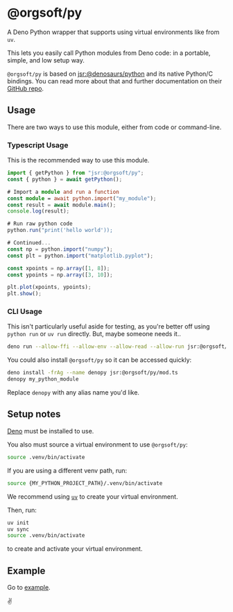 # @orgsoft/py

A Deno Python wrapper that supports using virtual environments like from `uv`.

This lets you easily call Python modules from Deno code: in a portable, simple,
and low setup way.

`@orgsoft/py` is based on
[jsr:@denosaurs/python](https://jsr.io/@denosaurs/python) and its native
Python/C bindings. You can read more about that and further documentation on
their [GitHub repo](https://github.com/denosaurs/deno_python).

## Usage

There are two ways to use this module, either from code or command-line.

### Typescript Usage

This is the recommended way to use this module.

```ts
import { getPython } from "jsr:@orgsoft/py";
const { python } = await getPython();

# Import a module and run a function
const module = await python.import("my_module");
const result = await module.main();
console.log(result);

# Run raw python code
python.run("print('hello world'));

# Continued...
const np = python.import("numpy");
const plt = python.import("matplotlib.pyplot");

const xpoints = np.array([1, 8]);
const ypoints = np.array([3, 10]);

plt.plot(xpoints, ypoints);
plt.show();
```

### CLI Usage

This isn't particularly useful aside for testing, as you're better off using
`python run` or `uv run` directly. But, maybe someone needs it..

```sh
deno run --allow-ffi --allow-env --allow-read --allow-run jsr:@orgsoft/py/mod.ts <python_module>
```

You could also install `@orgsoft/py` so it can be accessed quickly:

```sh
deno install -frAg --name denopy jsr:@orgsoft/py/mod.ts
denopy my_python_module
```

Replace `denopy` with any alias name you'd like.

## Setup notes

[Deno](https://deno.com) must be installed to use.

You also must source a virtual environment to use `@orgsoft/py`:

```sh
source .venv/bin/activate
```

If you are using a different venv path, run:

```sh
source {MY_PYTHON_PROJECT_PATH}/.venv/bin/activate
```

We recommend using [`uv`](https://docs.astral.sh/uv/) to create your virtual
environment.

Then, run:

```sh
uv init
uv sync
source .venv/bin/activate
```

to create and activate your virtual environment.

## Example

Go to [example](/example).

✌️
